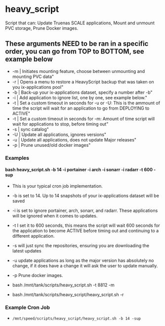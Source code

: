 # heavy_script
Script that can: Update Truenas SCALE applications, Mount and unmount PVC storage, Prune Docker images.


## These arguments NEED to be ran in a specific order, you can go from TOP to BOTTOM, see example below
- -m | Initiates mounting feature, choose between unmounting and mounting PVC data"
- -r | Opens a menu to restore a HeavyScript backup that was taken on you ix-applications pool"
- -b | Back-up your ix-applications dataset, specify a number after -b"
- -i | Add application to ignore list, one by one, see example below."
- -t | Set a custom timeout in seconds for -u or -U: This is the ammount of time the script will wait for an application to go from DEPLOYING to ACTIVE"
- -t | Set a custom timeout in seconds for -m: Amount of time script will wait for applications to stop, before timing out"
- -s | sync catalog"
- -U | Update all applications, ignores versions"
- -u | Update all applications, does not update Major releases"
- -p | Prune unused/old docker images"


### Examples
#### bash heavy_script.sh -b 14 -i portainer -i arch -i sonarr -i radarr -t 600 -sup
- This is your typical cron job implementation. 
- -b is set to 14. Up to 14 snapshots of your ix-applications dataset will be saved
- -i is set to ignore portainer, arch, sonarr, and radarr. These applications will be ignored when it comes to updates.
- -t I set it to 600 seconds, this means the script will wait 600 seconds for the application to become ACTIVE before timing out and continuing to a different application. 
- -s will just sync the repositories, ensuring you are downloading the latest updates
- -u update applications as long as the major version has absolutely no change, if it does have a change it will ask the user to update manually.
- -p Prune docker images.

- bash /mnt/tank/scripts/heavy_script.sh -t 8812 -m
- bash /mnt/tank/scripts/heavy_script/heavy_script.sh -r


### Example Cron Job
- ```/mnt/speed/scripts/heavy_script/heavy_script.sh -b 14 -sup```
